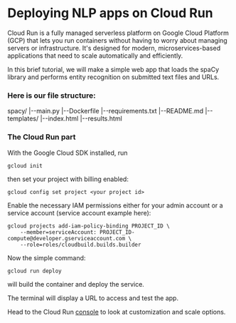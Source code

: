 # Deploying NLP apps on Cloud Run

Cloud Run is a fully managed serverless platform on Google Cloud Platform (GCP) that lets you run containers without having to worry about managing servers or infrastructure. It's designed for modern, microservices-based applications that need to scale automatically and efficiently.

In this brief tutorial, we will make a simple web app that loads the spaCy library and performs entity recognition on submitted text files and URLs.

### Here is our file structure:

spacy/
    |--main.py
    |--Dockerfile
    |--requirements.txt
    |--README.md
    |--templates/
        |--index.html
        |--results.html

### The Cloud Run part

With the Google Cloud SDK installed, run 

```
gcloud init
```

then set your project with billing enabled:

```
gcloud config set project <your project id>
```

Enable the necessary IAM permissions either for your admin account or a service account (service account example here):

```
gcloud projects add-iam-policy-binding PROJECT_ID \
    --member=serviceAccount: PROJECT_ID-compute@developer.gserviceaccount.com \
    --role=roles/cloudbuild.builds.builder
```

Now the simple command:

```
gcloud run deploy
```

will build the container and deploy the service. 

The terminal will display a URL to access and test the app.

Head to the Cloud Run [console](https://console.cloud.google.com/run/) to look at customization and scale options.

